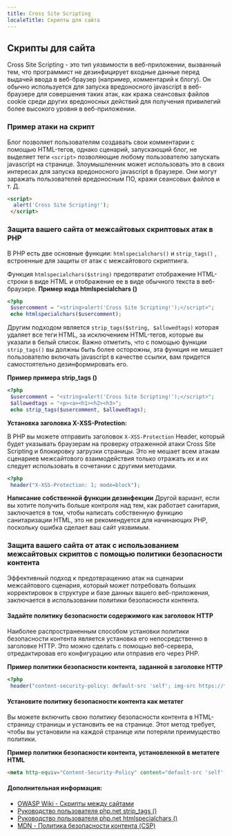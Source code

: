 ```yaml
---
title: Cross Site Scripting
localeTitle: Скрипты для сайта
---
```

## Скрипты для сайта

Cross Site Scripting - это тип уязвимости в веб-приложении, вызванный тем, что программист не дезинфицирует входные данные перед выдачей ввода в веб-браузер (например, комментарий к блогу). Он обычно используется для запуска вредоносного javascript в веб-браузере для совершения таких атак, как кража сеансовых файлов cookie среди других вредоносных действий для получения привилегий более высокого уровня в веб-приложении.

### Пример атаки на скрипт

Блог позволяет пользователям создавать свои комментарии с помощью HTML-тегов, однако сценарий, запускающий блог, не выделяет теги `<script>` позволяющие любому пользователю запускать javascript на странице. Злоумышленник может использовать это в своих интересах для запуска вредоносного javascript в браузере. Они могут заражать пользователей вредоносным ПО, кражи сеансовых файлов и т. Д.

```HTML
<script> 
  alert('Cross Site Scripting!'); 
 </script> 
```

### Защита вашего сайта от межсайтовых скриптовых атак в PHP

В PHP есть две основные функции: `htmlspecialchars()` и `strip_tags()` , встроенные для защиты от атак с межсайтового скриптинга.

Функция `htmlspecialchars($string)` предотвратит отображение HTML-строки в виде HTML и отображение ее в виде обычного текста в веб-браузере. **Пример кода htmlspecialchars ()**

```PHP
<?php 
 $usercomment = "<string>alert('Cross Site Scripting!');</script>"; 
 echo htmlspecialchars($usercomment); 
```

Другим подходом является `strip_tags($string, $allowedtags)` которая удаляет все теги HTML, за исключением HTML-тегов, которые вы указали в белый список. Важно отметить, что с помощью функции `strip_tags()` вы должны быть более осторожны, эта функция не мешает пользователю включать javascript в качестве ссылки, вам придется самостоятельно дезинформировать его.

**Пример примера strip\_tags ()**

```php
<?php 
 $usercomment = "<string>alert('Cross Site Scripting!');</script>"; 
 $allowedtags = "<p><a><h1><h2><h3>"; 
 echo strip_tags($usercomment, $allowedtags); 
```

**Установка заголовка X-XSS-Protection:**

В PHP вы можете отправить заголовок `X-XSS-Protection` Header, который будет указывать браузерам на проверку отраженной атаки Cross Site Scripting и блокировку загрузки страницы. Это не мешает всем атакам сценариев межсайтового взаимодействия только отражать их и их следует использовать в сочетании с другими методами.

```PHP
<?php 
 header("X-XSS-Protection: 1; mode=block"); 
```

**Написание собственной функции дезинфекции** Другой вариант, если вы хотите получить больше контроля над тем, как работает санитария, заключается в том, чтобы написать собственную функцию санитаризации HTML, это не рекомендуется для начинающих PHP, поскольку ошибка сделает ваш сайт уязвимым.

### Защита вашего сайта от атак с использованием межсайтовых скриптов с помощью политики безопасности контента

Эффективный подход к предотвращению атак на сценарии межсайтового сценария, который может потребовать больших корректировок в структуре и базе данных вашего веб-приложения, заключается в использовании политики безопасности контента.

#### Задайте политику безопасности содержимого как заголовок HTTP

Наиболее распространенным способом установки политики безопасности контента является установка его непосредственно в заголовке HTTP. Это можно сделать с помощью веб-сервера, отредактировав его конфигурацию или отправив его через PHP.

**Пример политики безопасности контента, заданной в заголовке HTTP**

```php
<?php 
 header("content-security-policy: default-src 'self'; img-src https://*; child-src 'none';"); 
```

#### Установите политику безопасности контента как метатег

Вы можете включить свою политику безопасности контента в HTML-страницу страницы и установить ее на странице. Этот метод требует, чтобы вы установили на каждой странице или потеряли преимущество политики.

**Пример политики безопасности контента, установленной в метатеге HTML**

```HTML
<meta http-equiv="Content-Security-Policy" content="default-src 'self'; img-src https://*; child-src 'none';"> 
```

#### Дополнительная информация:

*   [OWASP Wiki - Скрипты между сайтами](https://www.owasp.org/index.php/Cross-site_Scripting_(XSS))
*   [Руководство пользователя php.net strip\_tags ()](https://secure.php.net/manual/en/function.strip-tags.php)
*   [Руководство пользователя php.net htmlspecialchars ()](https://secure.php.net/manual/en/function.htmlspecialchars.php)
*   [MDN - Политика безопасности контента (CSP)](https://developer.mozilla.org/en-US/docs/Web/HTTP/CSP)